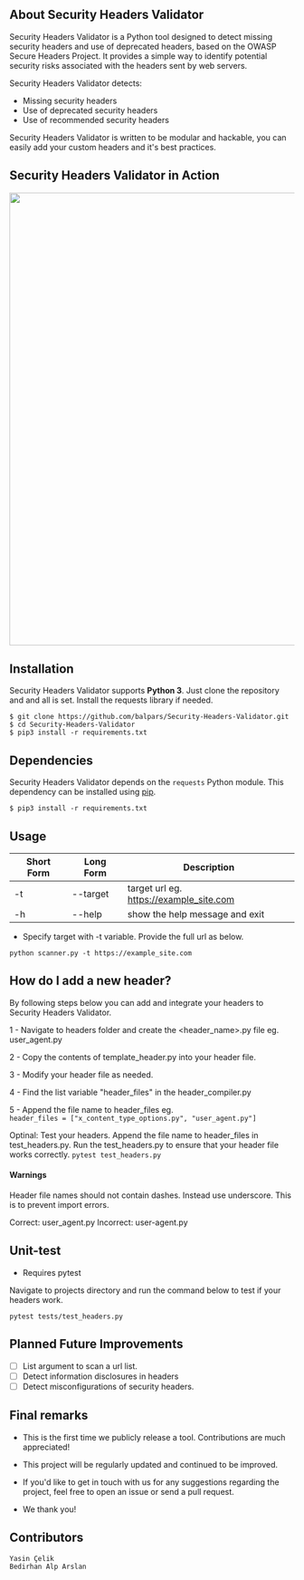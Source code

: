 

## About Security Headers Validator

Security Headers Validator is a Python tool designed to detect missing security headers and use of deprecated headers, based on the OWASP Secure Headers Project. 
It provides a simple way to identify potential security risks associated with the headers sent by web servers.

Security Headers Validator detects:
 - Missing security headers
 - Use of deprecated security headers
 - Use of recommended security headers

Security Headers Validator is written to be modular and hackable, you can easily add your custom headers and it's best practices.

## Security Headers Validator in Action

<img src="https://github-production-user-asset-6210df.s3.amazonaws.com/89816332/304434905-3738fa09-045a-4f68-bc52-ad5c9301d92d.gif?X-Amz-Algorithm=AWS4-HMAC-SHA256&X-Amz-Credential=AKIAVCODYLSA53PQK4ZA%2F20240213%2Fus-east-1%2Fs3%2Faws4_request&X-Amz-Date=20240213T140321Z&X-Amz-Expires=300&X-Amz-Signature=b7989db5491c453d1dd359ac2c293b968ad51461b1a8f6579c016d449a2700b3&X-Amz-SignedHeaders=host&actor_id=159152213&key_id=0&repo_id=753684265" width=800px>

## Installation

Security Headers Validator supports **Python 3**. Just clone the repository and and all is set. Install the requests library if needed.

```
$ git clone https://github.com/balpars/Security-Headers-Validator.git
$ cd Security-Headers-Validator
$ pip3 install -r requirements.txt
```

## Dependencies

Security Headers Validator depends on the `requests` Python module. 
This dependency can be installed using [pip](https://pypi.python.org/pypi/pip).
```
$ pip3 install -r requirements.txt
```

## Usage

Short Form    | Long Form | Description
------------- |-----------|-------------
-t            | --target  | target url eg. https://example_site.com
-h            | --help    | show the help message and exit


* Specify target with -t variable. Provide the full url as below.

`python scanner.py -t https://example_site.com`

## How do I add a new header?

By following steps below you can add and integrate your headers to Security Headers Validator.

1 - Navigate to headers folder and create the <header_name>.py file eg. user_agent.py

2 - Copy the contents of template_header.py into your header file.

3 - Modify your header file as needed.

4 - Find the list variable "header_files" in the header_compiler.py

5 - Append the file name to header_files eg.   
    ```
    header_files = ["x_content_type_options.py", "user_agent.py"]
    ```

Optinal: Test your headers. Append the file name to header_files in test_headers.py. 
Run the test_headers.py to ensure that your header file works correctly. 
    ```
    pytest test_headers.py
    ```

#### Warnings
Header file names should not contain dashes. Instead use underscore. This is to prevent import errors.

Correct: user_agent.py
Incorrect: user-agent.py


## Unit-test

* Requires pytest

Navigate to projects directory and run the command below to test if your
headers work.

`pytest tests/test_headers.py`

## Planned Future Improvements

- [ ] List argument to scan a url list.
- [ ] Detect information disclosures in headers
- [ ] Detect misconfigurations of security headers.

## Final remarks
- This is the first time we publicly release a tool. Contributions are much appreciated!

- This project will be regularly updated and continued to be improved.

- If you'd like to get in touch with us for any suggestions regarding the project, feel free to open an issue or send a pull request.

- We thank you!

## Contributors
```
Yasin Çelik
Bedirhan Alp Arslan
```
